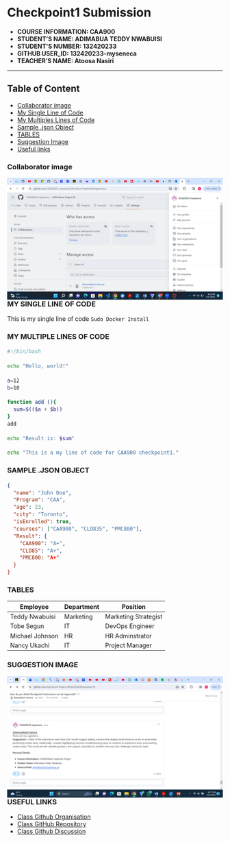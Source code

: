 # Checkpoint1 Submission

- **COURSE INFORMATION: CAA900**
- **STUDENT’S NAME: ADIMABUA TEDDY NWABUISI**
- **STUDENT'S NUMBER: 132420233**
- **GITHUB USER_ID: 132420233-myseneca**
- **TEACHER’S NAME: Atoosa Nasiri**
  

---
## Table of Content

- [Collaborator image](#collaborator-image)
- [My Single Line of Code](#my-single-line-of-code)
- [My Multiples Lines of Code](#my-multiple-lines-of-code)
- [Sample .json Object](SAMPLE-.JSON-OBJECT)
- [TABLES](#Tables)
- [Suggestion Image](#SUGGESTION-IMAGE)
- [Useful links](#USEFUL-LINKS)


  

### Collaborator image
<img src="collaborator.png"
     alt="collaborator icon"
     style="float: left; margin-right: 10px;" />
     
### MY SINGLE LINE OF CODE
This is my single line of code `Sudo Docker Install`

### MY MULTIPLE LINES OF CODE
```bash
#!/bin/bash

echo "Hello, world!"

a=12
b=10

function add (){
  sum=$(($a + $b))
}
add

echo "Result is: $sum"

echo "This is a my line of code for CAA900 checkpoint1."
```


### SAMPLE .JSON OBJECT 

```json
{
  "name": "John Doe",
  "Program": "CAA",
  "age": 23,
  "city": "Toronto",
  "isEnrolled": true,
  "courses": ["CAA900", "CLO835", "PMC800"],
  "Result": {
    "CAA900": "A+",
    "CLO85": "A+",
    "PMC800: "A+"
  }
}
```
### TABLES
| Employee            | Department         | Position             |
|---------------------|---------------------|--------------------|
| Teddy Nwabuisi     | Marketing          | Marketing Strategist |
| Tobe Segun         | IT            | DevOps Engineer|
| Michael Johnson    | HR                 | HR Adminstrator    |
| Nancy Ukachi       | IT                 | Project Manager  |




 ### SUGGESTION IMAGE
<img src="Suggestions.png"
     alt="Suggestions icon"
     style="float: left; margin-right: 10px;" />


 ### USEFUL LINKS

- [Class Github Organisation](https://github.com/Azure-Project-Winter2024)
- [ Class GitHub Repository](https://github.com/Azure-Project-Winter2024/CAA900-CapstoneProject)
- [Class Github Discussion](https://github.com/Azure-Project-Winter2024/CAA900-CapstoneProject)




